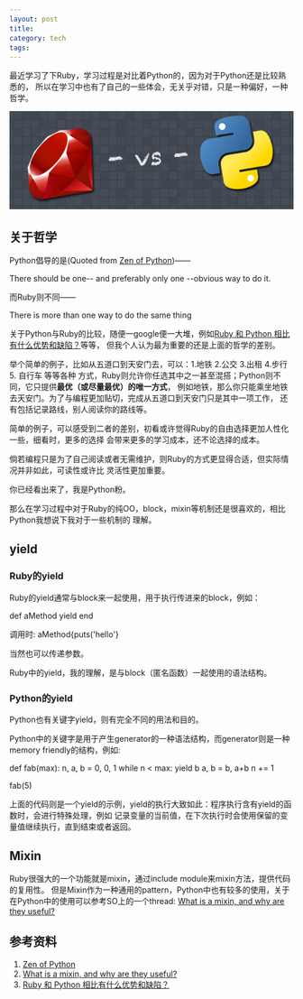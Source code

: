 ```yaml
---
layout: post
title: 
category: tech
tags: 
---
```


最近学习了下Ruby，学习过程是对比着Python的，因为对于Python还是比较熟悉的，
所以在学习中也有了自己的一些体会，无关乎对错，只是一种偏好，一种哲学。

![ruby vs python](/assets/images/ruby-vs-python.png)

## 关于哲学

Python倡导的是(Quoted from [Zen of Python][Zen of Python])——

There should be one-- and preferably only one --obvious way to do it.


而Ruby则不同——

There is more than one way to do the same thing

关于Python与Ruby的比较，随便一google便一大堆，例如[Ruby 和 Python 相比有什么优势和缺陷？][Ruby 和 Python 相比有什么优势和缺陷？]等等，
但我个人认为最为重要的还是上面的哲学的差别。

举个简单的例子，比如从五道口到天安门去，可以：1.地铁 2.公交 3.出租 4.步行 5. 自行车 等等各种
方式，Ruby则允许你任选其中之一甚至混搭；Python则不同，它只提供**最优（或尽量最优）的唯一方式**，
例如地铁，那么你只能乘坐地铁去天安门。为了与编程更加贴切，完成从五道口到天安门只是其中一项工作，
还有包括记录路线，别人阅读你的路线等。

简单的例子，可以感受到二者的差别，初看或许觉得Ruby的自由选择更加人性化一些，细看时，更多的选择
会带来更多的学习成本，还不论选择的成本。

倘若编程只是为了自己阅读或者无需维护，则Ruby的方式更显得合适，但实际情况并非如此，可读性或许比
灵活性更加重要。

你已经看出来了，我是Python粉。

那么在学习过程中对于Ruby的纯OO，block，mixin等机制还是很喜欢的，相比Python我想说下我对于一些机制的
理解。

## yield

### Ruby的yield

Ruby的yield通常与block来一起使用，用于执行传进来的block，例如：

def aMethod
    yield
end

调用时: aMethod{puts('hello'}

当然也可以传递参数。

Ruby中的yield，我的理解，是与block（匿名函数）一起使用的语法结构。

### Python的yield

Python也有关键字yield，则有完全不同的用法和目的。

Python中的关键字是用于产生generator的一种语法结构，而generator则是一种memory friendly的结构，例如:

def fab(max):
    n, a, b = 0, 0, 1
    while n < max:
        yield b 
        a, b = b, a+b
        n += 1

fab(5)

上面的代码则是一个yield的示例，yield的执行大致如此：程序执行含有yield的函数时，会进行特殊处理，例如
记录变量的当前值，在下次执行时会使用保留的变量值继续执行，直到结束或者返回。

## Mixin

Ruby很强大的一个功能就是mixin，通过include module来mixin方法，提供代码的复用性。
但是Mixin作为一种通用的pattern，Python中也有较多的使用，关于在Python中的使用可以参考SO上的一个thread:
[What is a mixin, and why are they useful?][What is a mixin, and why are they useful?]






## 参考资料
1. [Zen of Python][Zen of Python]
2. [What is a mixin, and why are they useful?][What is a mixin, and why are they useful?]
3. [Ruby 和 Python 相比有什么优势和缺陷？][Ruby 和 Python 相比有什么优势和缺陷？]


[Zen of Python]: http://www.python.org/dev/peps/pep-0020/
[What is a mixin, and why are they useful?]: http://stackoverflow.com/questions/533631/what-is-a-mixin-and-why-are-they-useful
[Ruby 和 Python 相比有什么优势和缺陷？]: http://www.zhihu.com/question/19552194

